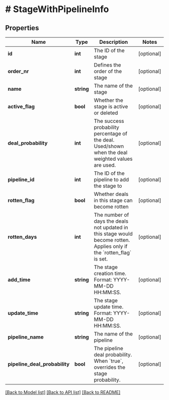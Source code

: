 # # StageWithPipelineInfo

## Properties

Name | Type | Description | Notes
------------ | ------------- | ------------- | -------------
**id** | **int** | The ID of the stage | [optional]
**order_nr** | **int** | Defines the order of the stage | [optional]
**name** | **string** | The name of the stage | [optional]
**active_flag** | **bool** | Whether the stage is active or deleted | [optional]
**deal_probability** | **int** | The success probability percentage of the deal. Used/shown when the deal weighted values are used. | [optional]
**pipeline_id** | **int** | The ID of the pipeline to add the stage to | [optional]
**rotten_flag** | **bool** | Whether deals in this stage can become rotten | [optional]
**rotten_days** | **int** | The number of days the deals not updated in this stage would become rotten. Applies only if the &#x60;rotten_flag&#x60; is set. | [optional]
**add_time** | **string** | The stage creation time. Format: YYYY-MM-DD HH:MM:SS. | [optional]
**update_time** | **string** | The stage update time. Format: YYYY-MM-DD HH:MM:SS. | [optional]
**pipeline_name** | **string** | The name of the pipeline | [optional]
**pipeline_deal_probability** | **bool** | The pipeline deal probability. When &#x60;true&#x60;, overrides the stage probability. | [optional]

[[Back to Model list]](../../README.md#models) [[Back to API list]](../../README.md#endpoints) [[Back to README]](../../README.md)
